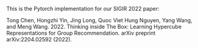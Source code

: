 This is the Pytorch implementation for our SIGIR 2022 paper:

Tong Chen, Hongzhi Yin, Jing Long, Quoc Viet Hung Nguyen, Yang Wang, and Meng Wang. 2022. Thinking inside
The Box: Learning Hypercube Representations for Group Recommendation. arXiv preprint arXiv:2204.02592 (2022).
